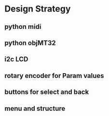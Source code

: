 #  Design Strategy

## python midi 

## python objMT32

## i2c LCD

## rotary encoder for Param values

## buttons for select and back

## menu and structure
